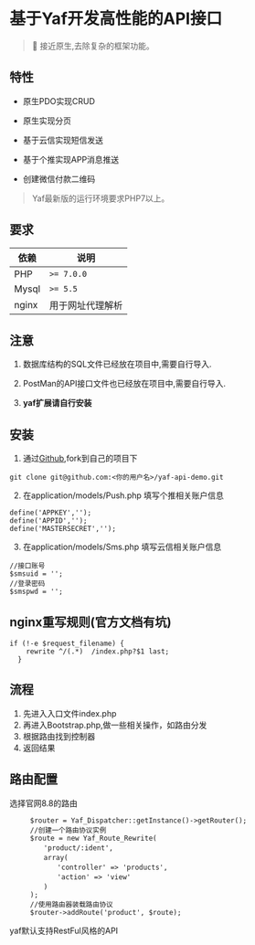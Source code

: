 基于Yaf开发高性能的API接口
===============
> 🚀 接近原生,去除复杂的框架功能。
## 特性

- 原生PDO实现CRUD

- 原生实现分页

- 基于云信实现短信发送

- 基于个推实现APP消息推送

- 创建微信付款二维码

> Yaf最新版的运行环境要求PHP7以上。


## 要求

| 依赖 | 说明 |
| -------- | -------- |
| PHP| `>= 7.0.0` |
| Mysql| `>= 5.5` ||
| nginx |用于网址代理解析|

## 注意
1. 数据库结构的SQL文件已经放在项目中,需要自行导入.

2. PostMan的API接口文件也已经放在项目中,需要自行导入.

3. **yaf扩展请自行安装**

## 安装

1. 通过[Github](https://github.com/guaosi/yaf-api-demo),fork到自己的项目下
```
git clone git@github.com:<你的用户名>/yaf-api-demo.git
```
2. 在application/models/Push.php 填写个推相关账户信息
```
define('APPKEY','');
define('APPID','');
define('MASTERSECRET','');
```
3. 在application/models/Sms.php 填写云信相关账户信息
```
//接口账号
$smsuid = '';
//登录密码
$smspwd = '';
```

## nginx重写规则(官方文档有坑)
```
if (!-e $request_filename) {
    rewrite ^/(.*)  /index.php?$1 last;
  }
```

## 流程
1. 先进入入口文件index.php
2. 再进入Bootstrap.php,做一些相关操作，如路由分发
3. 根据路由找到控制器
4. 返回结果

## 路由配置
选择官网8.8的路由
```
     $router = Yaf_Dispatcher::getInstance()->getRouter();
     //创建一个路由协议实例
     $route = new Yaf_Route_Rewrite(
     　　'product/:ident',
     　　array(
     　　　　'controller' => 'products',
     　　　　'action' => 'view'
     　　)
     );
     //使用路由器装载路由协议
     $router->addRoute('product', $route);
```
yaf默认支持RestFul风格的API